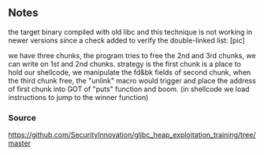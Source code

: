 ## Notes
the target binary compiled with old libc and this technique is not working in newer versions since a check
added to verify the double-linked list:
[pic]

we have three chunks, the program tries to free the 2nd and 3rd chunks, we can write on 1st and 2nd chunks.
strategy is the first chunk is a place to hold our shellcode, we manipulate the fd&bk fields of second chunk,
when the third chunk free, the "unlink" macro would trigger and place the address of first chunk into GOT of
"puts" function and boom.
(in shellcode we load instructions to jump to the winner function)

### Source
https://github.com/SecurityInnovation/glibc_heap_exploitation_training/tree/master